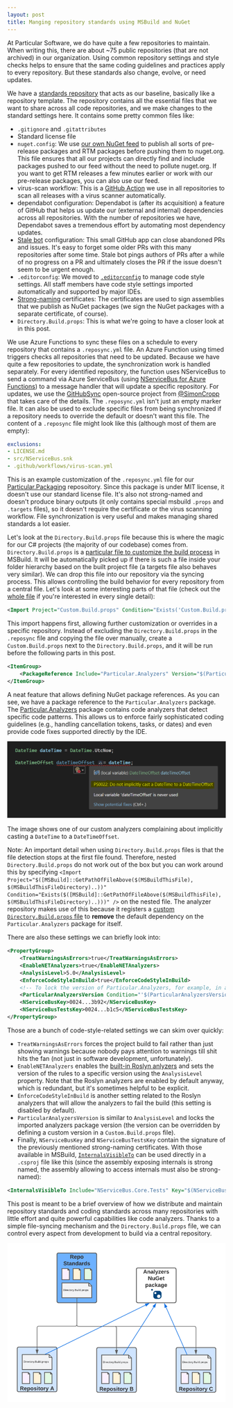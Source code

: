 ```yaml
---
layout: post
title: Manging repository standards using MSBuild and NuGet
---
```


At Particular Software, we do have quite a few repositories to maintain. When writing this, there are about ~75 public repositories (that are not archived) in our organization. Using common repository settings and style checks helps to ensure that the same coding guidelines and practices apply to every repository. But these standards also change, evolve, or need updates.

We have a [standards repository](https://github.com/Particular/RepoStandards) that acts as our baseline, basically like a repository template. The repository contains all the essential files that we want to share across all code repositories, and we make changes to the standard settings here. It contains some pretty common files like:

* `.gitignore` and `.gitattributes`
* Standard license file
* `nuget.config`: We use [our own NuGet feed](https://www.myget.org/F/particular/api/v3/index.json) to publish all sorts of pre-release packages and RTM packages before pushing them to nuget.org. This file ensures that all our projects can directly find and include packages pushed to our feed without the need to pollute nuget.org. If you want to get RTM releases a few minutes earlier or work with our pre-release packages, you can also use our feed.
* virus-scan workflow: This is a [GitHub Action](https://github.com/features/actions) we use in all repositories to scan all releases with a virus scanner automatically.
* dependabot configuration: Dependabot is (after its acquisition) a feature of GitHub that helps us update our (external and internal) dependencies across all repositories. With the number of repositories we have, Dependabot saves a tremendous effort by automating most dependency updates.
* [Stale bot](https://github.com/apps/stale) configuration: This small GitHub app can close abandoned PRs and issues. It's easy to forget some older PRs with this many repositories after some time. Stale bot pings authors of PRs after a while of no progress on a PR and ultimately closes the PR if the issue doesn't seem to be urgent enough.
* `.editorconfig`: We moved to [`.editorconfig`](https://docs.microsoft.com/en-us/visualstudio/ide/create-portable-custom-editor-options) to manage code style settings. All staff members have code style settings imported automatically and supported by major IDEs.
* [Strong-naming](https://docs.microsoft.com/en-us/dotnet/standard/library-guidance/strong-naming) certificates: The certificates are used to sign assemblies that we publish as NuGet packages (we sign the NuGet packages with a separate certificate, of course).
* `Directory.Build.props`: This is what we're going to have a closer look at in this post.

We use Azure Functions to sync these files on a schedule to every repository that contains a `.reposync.yml` file. An Azure Function using timed triggers checks all repositories that need to be updated. Because we have quite a few repositories to update, the synchronization work is handled separately. For every identified repository, the function uses NServiceBus to send a command via Azure ServiceBus (using [NServiceBus for Azure Functions](https://docs.particular.net/nservicebus/hosting/azure-functions-service-bus/)) to a message handler that will update a specific repository. For updates, we use the [GitHubSync](https://github.com/SimonCropp/GitHubSync) open-source project from [@SimonCropp](https://twitter.com/SimonCropp) that takes care of the details. The `.reposync.yml` isn't just an empty marker file. It can also be used to exclude specific files from being synchronized if a repository needs to override the default or doesn't want this file. The content of a `.reposync` file might look like this (although most of them are empty):

```yaml
exclusions:
- LICENSE.md
- src/NServiceBus.snk
- .github/workflows/virus-scan.yml
```

This is an example customization of the `.reposync.yml` file for our [Particular.Packaging](https://github.com/Particular/Particular.Packaging) reposoitory. Since this package is under MIT license, it doesn't use our standard license file. It's also not strong-named and doesn't produce binary outputs (it only contains special msbuild `.props` and `.targets` files), so it doesn't require the certificate or the virus scanning workflow. File synchronization is very useful and makes managing shared standards a lot easier.

Let's look at the `Directory.Build.props` file because this is where the magic for our C# projects (the majority of our codebase) comes from. `Directory.Build.props` is a [particular file to customize the build process](https://docs.microsoft.com/en-us/visualstudio/msbuild/customize-your-build) in MSBuild. It will be automatically picked up if there is such a file inside your folder hierarchy based on the built project file (a targets file also behaves very similar). We can drop this file into our repository via the syncing process. This allows controlling the build behavior for every repository from a central file. Let's look at some interesting parts of that file (check out the [whole file](https://github.com/Particular/RepoStandards/blob/master/src/Directory.Build.props) if you're interested in every single detail):

```xml
<Import Project="Custom.Build.props" Condition="Exists('Custom.Build.props')" />
```

This import happens first, allowing further customization or overrides in a specific repository. Instead of excluding the `Directory.Build.props` in the `.reposync` file and copying the file over manually, create a `Custom.Build.props` next to the `Directory.Build.props`, and it will be run before the following parts in this post.

```xml
<ItemGroup>
    <PackageReference Include="Particular.Analyzers" Version="$(ParticularAnalyzersVersion)" PrivateAssets="All" />
</ItemGroup>
```

A neat feature that allows defining NuGet package references. As you can see, we have a package reference to the `Particular.Analyzers` package. The [Particular.Analyzers](https://github.com/Particular/Particular.Analyzers) package contains code analyzers that detect specific code patterns. This allows us to enforce fairly sophisticated coding guidelines (e.g., handling cancellation tokens, tasks, or dates) and even provide code fixes supported directly by the IDE.

![image showing a code analyzer warning](../assets/ps0022.png)

The image shows one of our custom analyzers complaining about implicitly casting a `DateTime` to a `DateTimeOffset`.

Note: An important detail when using `Directory.Build.props` files is that the file detection stops at the first file found. Therefore, nested `Directory.Build.props` do not work out of the box but you can work around this by specifying `<Import Project="$([MSBuild]::GetPathOfFileAbove($(MSBuildThisFile), $(MSBuildThisFileDirectory)..))" Condition="Exists($([MSBuild]::GetPathOfFileAbove($(MSBuildThisFile), $(MSBuildThisFileDirectory)..)))" />` on the nested file. The analyzer repository makes use of this because it registers a [custom `Directory.Build.props` file](https://github.com/Particular/Particular.Analyzers/blob/master/src/Particular.Analyzers/Directory.Build.props) to **remove** the default dependency on the `Particular.Analyzers` package for itself.

There are also these settings we can briefly look into:

```xml
<PropertyGroup>
    <TreatWarningsAsErrors>true</TreatWarningsAsErrors>
    <EnableNETAnalyzers>true</EnableNETAnalyzers>
    <AnalysisLevel>5.0</AnalysisLevel>
    <EnforceCodeStyleInBuild>true</EnforceCodeStyleInBuild>
    <!-- To lock the version of Particular.Analyzers, for example, in a release branch, set this property in Custom.Build.props -->
    <ParticularAnalyzersVersion Condition="'$(ParticularAnalyzersVersion)' == ''">1.8.0</ParticularAnalyzersVersion>
    <NServiceBusKey>0024...3b92</NServiceBusKey>
    <NServiceBusTestsKey>0024...b1c5</NServiceBusTestsKey>
</PropertyGroup>
```

Those are a bunch of code-style-related settings we can skim over quickly:

- `TreatWarningsAsErrors` forces the project build to fail rather than just showing warnings because nobody pays attention to warnings till shit hits the fan (not just in software development, unfortunately).
- `EnableNETAnalyzers` enables the [built-in Roslyn anlyzers](https://docs.microsoft.com/en-us/dotnet/fundamentals/code-analysis/overview) and sets the version of the rules to a specific version using the `AnalysisLevel` property. Note that the Roslyn analyzers are enabled by default anyway, which is redundant, but it's sometimes helpful to be explicit.
- `EnforceCodeStyleInBuild` is another setting related to the Roslyn analyzers that will allow the analyzers to fail the build (this setting is disabled by default).
- `ParticularAnalyzersVersion` is similar to `AnalysisLevel` and locks the imported analyzers package version (the version can be overridden by defining a custom version in a `Custom.Build.props` file).
- Finally, `NServiceBusKey` and `NServiceBusTestsKey` contain the signature of the previously mentioned strong-naming certificates. With those available in MSBuild, [`InternalsVisibleTo`](https://docs.microsoft.com/en-us/dotnet/api/system.runtime.compilerservices.internalsvisibletoattribute) can be used directly in a `.csproj` file like this (since the assembly exposing internals is strong named, the assembly allowing to access internals must also be strong-named):

```xml
<InternalsVisibleTo Include="NServiceBus.Core.Tests" Key="$(NServiceBusTestsKey)" />
```

This post is meant to be a brief overview of how we distribute and maintain repository standards and coding standards across many repositories with little effort and quite powerful capabilities like code analyzers. Thanks to a simple file-syncing mechanism and the `Directory.Build.props` file, we can control every aspect from development to build via a central repository.

![a diagram of showing how shared files are distributed across repositories](../assets/repo-standards.png)
